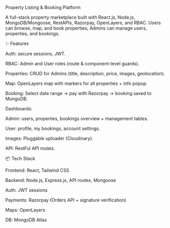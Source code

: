 Property Listing & Booking Platform

A full-stack property marketplace built with React.js, Node.js, MongoDB/Mongoose, RestAPIs, Razorpay, OpenLayers, and RBAC.
Users can browse, map, and book properties; Admins can manage users, properties, and bookings.

✨ Features

Auth: secure sessions, JWT.

RBAC: Admin and User roles (route & component-level guards).

Properties: CRUD for Admins (title, description, price, images, geolocation).

Map: OpenLayers map with markers for all properties + info popup.

Booking: Select date range → pay with Razorpay → booking saved to MongoDB.

Dashboards:

Admin: users, properties, bookings overview + management tables.

User: profile, my bookings, account settings.

Images: Pluggable uploader (Cloudinary).

API: RestFul API routes.

📦 Tech Stack

Frontend: React, Tailwind CSS

Backend: Node.js, Express.js, API routes, Mongoose

Auth: JWT sessions

Payments: Razorpay (Orders API + signature verification)

Maps: OpenLayers

DB: MongoDB Atlas
